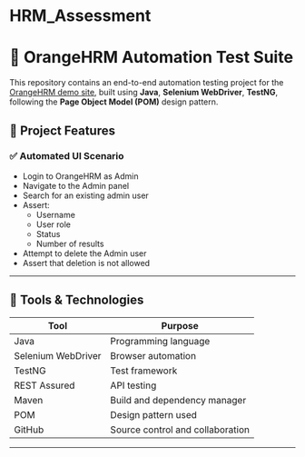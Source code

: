 # HRM_Assessment
# 🧪 OrangeHRM Automation Test Suite

This repository contains an end-to-end automation testing project for the [OrangeHRM demo site](https://opensource-demo.orangehrmlive.com), built using **Java**, **Selenium WebDriver**, **TestNG**, following the **Page Object Model (POM)** design pattern.

## 📌 Project Features

### ✅ Automated UI Scenario
- Login to OrangeHRM as Admin
- Navigate to the Admin panel
- Search for an existing admin user
- Assert:
  - Username
  - User role
  - Status
  - Number of results
- Attempt to delete the Admin user
- Assert that deletion is not allowed


---

## 🧰 Tools & Technologies

| Tool            | Purpose                       |
|-----------------|-------------------------------|
| Java            | Programming language          |
| Selenium WebDriver | Browser automation         |
| TestNG          | Test framework                |
| REST Assured    | API testing                   |
| Maven           | Build and dependency manager  |
| POM             | Design pattern used           |
| GitHub          | Source control and collaboration |

---
